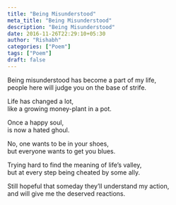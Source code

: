 ```yaml
---
title: "Being Misunderstood"
meta_title: "Being Misunderstood"
description: "Being Misunderstood"
date: 2016-11-26T22:29:10+05:30
author: "Rishabh"
categories: ["Poem"]
tags: ["Poem"]
draft: false
---
```



Being misunderstood has become a part of my life,<br>
people here will judge you on the base of strife.

Life has changed a lot,<br>
like a growing money-plant in a pot.

Once a happy soul,<br>
is now a hated ghoul.

No, one wants to be in your shoes,<br>
but everyone wants to get you blues.

Trying hard to find the meaning of life’s valley,<br>
but at every step being cheated by some ally.

Still hopeful that someday they’ll understand my action,<br>
and will give me the deserved reactions.
